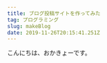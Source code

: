 ```yaml
---
title: ブログ投稿サイトを作ってみた
tag: プログラミング
slug: makeBlog
date: 2019-11-26T20:15:41.251Z
---
```

こんにちは、おかきょーです。
